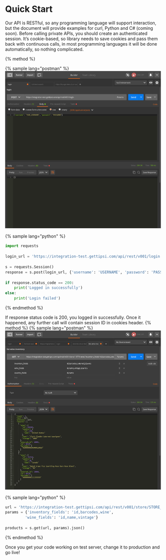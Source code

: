# Quick Start

Our API is RESTful, so any programming language will support interaction, but the document will provide examples for curl, Python and C# (coming soon).
Before calling private APIs, you should create an authenticated session. It’s cookie-based, so library needs to save cookies and pass them back with continuous calls, in most programming languages it will be done automatically, so nothing complicated.

{% method %}

{% sample lang="postman" %}
![](/assets/login.png)

{% sample lang="python" %}
```python
import requests

login_url = 'https://integration-test.gettipsi.com/api/rest/v001/login'

s = requests.Session()
response = s.post(login_url, {'username': 'USERNAME', 'password': 'PASSWORD'})

if response.status_code == 200:
    print('Logged in successfully')
else:
    print('Login failed')        
```
{% endmethod %}

If response status code is 200, you logged in successfully. Once it happened, any further call will contain session ID in cookies header.
{% method %}
{% sample lang="postman" %}
![](/assets/list-wine-inventory.png)

{% sample lang="python" %}
```python
url = 'https://integration-test.gettipsi.com/api/rest/v001/store/STORE_ID/wine'
params = {'inventory_fields': 'id,barcodes,wine',
         'wine_fields': 'id,name,vintage'}
         
products = s.get(url, params).json()
```
{% endmethod %}

Once you get your code working on test server, change it to production and go live!